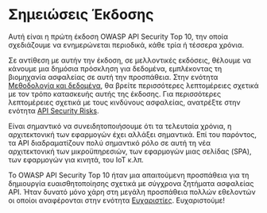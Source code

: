 Σημειώσεις Έκδοσης
=============

Αυτή είναι η πρώτη έκδοση OWASP API Security Top 10, την οποία σχεδιάζουμε να 
ενημερώνεται περιοδικά, κάθε τρία ή τέσσερα χρόνια.

Σε αντίθεση με αυτήν την έκδοση, σε μελλοντικές εκδόσεις, θέλουμε να κάνουμε 
μια δημόσια πρόσκληση για δεδομένα, εμπλέκοντας τη βιομηχανία ασφαλείας σε αυτή 
την προσπάθεια. Στην ενότητα [Μεθοδολογία και δεδομένα][1], θα βρείτε περισσότερες 
λεπτομέρειες σχετικά με τον τρόπο κατασκευής αυτής της έκδοσης. Για περισσότερες 
λεπτομέρειες σχετικά με τους κινδύνους ασφαλείας, ανατρέξτε στην ενότητα [API Security Risks][2].

Είναι σημαντικό να συνειδητοποιήσουμε ότι τα τελευταία χρόνια, η αρχιτεκτονική των εφαρμογών 
έχει αλλάξει σημαντικά. Επί του παρόντος, τα API διαδραματίζουν πολύ σημαντικό ρόλο σε αυτή 
τη νέα αρχιτεκτονική των μικροϋπηρεσιών, των εφαρμογών μιας σελίδας (SPA), των εφαρμογών για 
κινητά, του IoT κ.λπ.

Το OWASP API Security Top 10 ήταν μια απαιτούμενη προσπάθεια για τη δημιουργία ευαισθητοποίησης 
σχετικά με σύγχρονα ζητήματα ασφαλείας API. Ήταν δυνατό μόνο χάρη στη μεγάλη προσπάθεια πολλών 
εθελοντών οι οποίοι αναφέρονται στην ενότητα [Ευχαριστίες][3]. 
Ευχαριστούμε!

[1]: ./0xd0-about-data.md
[2]: ./0x10-api-security-risks.md
[3]: ./0xd1-acknowledgments.md
